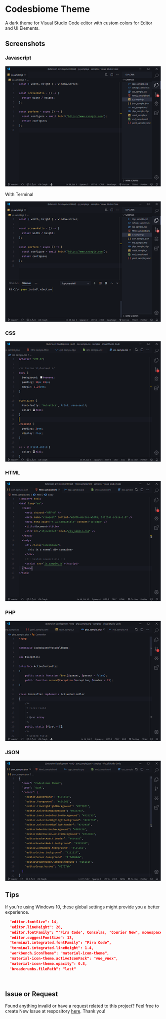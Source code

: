 # Codesbiome Theme

A dark theme for Visual Studio Code editor with custom colors for Editor and UI Elements.

## Screenshots

### Javascript

<img src="assets/s_js_sidebar.png" />

With Terminal

<img src="assets/s_js_terminal.png" />

### CSS

<img src="assets/s_css.png" />

### HTML

<img src="assets/s_html.png" />

### PHP

<img src="assets/s_php.png" />

### JSON

<img src="assets/s_json.png" />

<br />

## Tips

If you're using Windows 10, these global settings might provide you a better experience.

```json
  "editor.fontSize": 14,
  "editor.lineHeight": 26,
  "editor.fontFamily": "'Fira Code', Consolas, 'Courier New', monospace",
  "editor.suggestFontSize": 13,
  "terminal.integrated.fontFamily": "Fira Code",
  "terminal.integrated.lineHeight": 1.4,
  "workbench.iconTheme": "material-icon-theme",
  "material-icon-theme.activeIconPack": "vue_vuex",
  "material-icon-theme.opacity": 0.8,
  "breadcrumbs.filePath": "last"
```

<br />

## Issue or Request

Found anything invalid or have a request related to this project?
Feel free to create New Issue at respository <a href="https://github.com/codesbiome/vscode-codesbiome-theme/issues">here</a>. Thank you!
